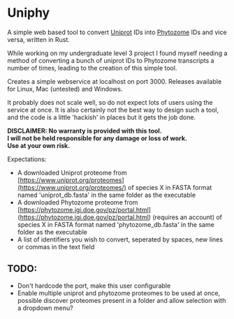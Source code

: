 # Uniphy
A simple web based tool to convert [Uniprot](http://uniprot.org) IDs into [Phytozome](https://phytozome.jgi.doe.gov/pz/portal.html) IDs and vice versa, written in Rust.

While working on my undergraduate level 3 project I found myself needing a method of converting a bunch of uniprot IDs to Phytozome transcripts a number of times, leading to the creation of this simple tool.

Creates a simple webservice at localhost on port 3000. Releases available for Linux, Mac (untested) and Windows.

It probably does not scale well, so do not expect lots of users using the service at once. It is also certainly not the best way to design such a tool, and the code is a little 'hackish' in places but it gets the job done.

**DISCLAIMER: No warranty is provided with this tool.**  
**I will not be held responsible for any damage or loss of work.**  
**Use at your own risk.**

Expectations:
* A downloaded Uniprot proteome from [https://www.uniprot.org/proteomes](https://www.uniprot.org/proteomes/) of species X in FASTA format named 'uniprot_db.fasta' in the same folder as the executable
* A downloaded Phytozome proteome from [https://phytozome.jgi.doe.gov/pz/portal.html] (https://phytozome.jgi.doe.gov/pz/portal.html) (requires an account) of species X in FASTA format named 'phytozome_db.fasta' in the same folder as the executable
* A list of identifiers you wish to convert, seperated by spaces, new lines or commas in the text field

## TODO:
* Don't hardcode the port, make this user configurable
* Enable multiple uniprot and phytozome proteomes to be used at once, possible discover proteomes present in a folder and allow selection with a dropdown menu?
